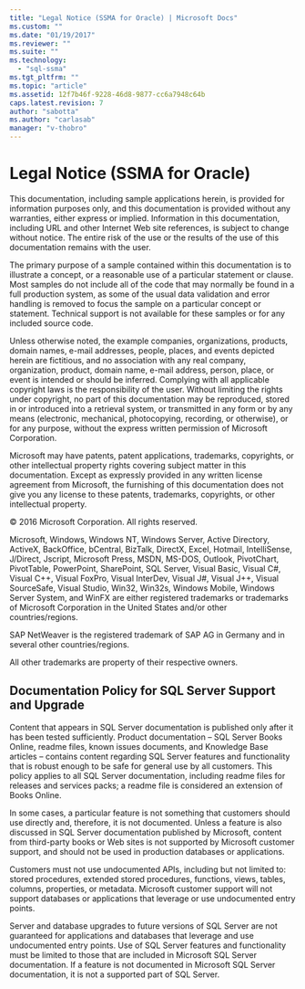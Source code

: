 ```yaml
---
title: "Legal Notice (SSMA for Oracle) | Microsoft Docs"
ms.custom: ""
ms.date: "01/19/2017"
ms.reviewer: ""
ms.suite: ""
ms.technology: 
  - "sql-ssma"
ms.tgt_pltfrm: ""
ms.topic: "article"
ms.assetid: 12f7b46f-9228-46d8-9877-cc6a7948c64b
caps.latest.revision: 7
author: "sabotta"
ms.author: "carlasab"
manager: "v-thobro"
---
```

# Legal Notice (SSMA for Oracle)
This documentation, including sample applications herein, is provided for information purposes only, and this documentation is provided without any warranties, either express or implied. Information in this documentation, including URL and other Internet Web site references, is subject to change without notice. The entire risk of the use or the results of the use of this documentation remains with the user.  
  
The primary purpose of a sample contained within this documentation is to illustrate a concept, or a reasonable use of a particular statement or clause. Most samples do not include all of the code that may normally be found in a full production system, as some of the usual data validation and error handling is removed to focus the sample on a particular concept or statement. Technical support is not available for these samples or for any included source code.  
  
Unless otherwise noted, the example companies, organizations, products, domain names, e-mail addresses, people, places, and events depicted herein are fictitious, and no association with any real company, organization, product, domain name, e-mail address, person, place, or event is intended or should be inferred. Complying with all applicable copyright laws is the responsibility of the user. Without limiting the rights under copyright, no part of this documentation may be reproduced, stored in or introduced into a retrieval system, or transmitted in any form or by any means (electronic, mechanical, photocopying, recording, or otherwise), or for any purpose, without the express written permission of Microsoft Corporation.  
  
Microsoft may have patents, patent applications, trademarks, copyrights, or other intellectual property rights covering subject matter in this documentation. Except as expressly provided in any written license agreement from Microsoft, the furnishing of this documentation does not give you any license to these patents, trademarks, copyrights, or other intellectual property.  
  
© 2016 Microsoft Corporation. All rights reserved.  
  
Microsoft, Windows, Windows NT, Windows Server, Active Directory, ActiveX, BackOffice, bCentral, BizTalk, DirectX, Excel, Hotmail, IntelliSense, J/Direct, Jscript, Microsoft Press, MSDN, MS-DOS, Outlook, PivotChart, PivotTable, PowerPoint, SharePoint, SQL Server, Visual Basic, Visual C#, Visual C++, Visual FoxPro, Visual InterDev, Visual J#, Visual J++, Visual SourceSafe, Visual Studio, Win32, Win32s, Windows Mobile, Windows Server System, and WinFX are either registered trademarks or trademarks of Microsoft Corporation in the United States and/or other countries/regions.  
  
SAP NetWeaver is the registered trademark of SAP AG in Germany and in several other countries/regions.  
  
All other trademarks are property of their respective owners.  
  
## Documentation Policy for SQL Server Support and Upgrade  
Content that appears in SQL Server documentation is published only after it has been tested sufficiently. Product documentation – SQL Server Books Online, readme files, known issues documents, and Knowledge Base articles – contains content regarding SQL Server features and functionality that is robust enough to be safe for general use by all customers. This policy applies to all SQL Server documentation, including readme files for releases and services packs; a readme file is considered an extension of Books Online.  
  
In some cases, a particular feature is not something that customers should use directly and, therefore, it is not documented. Unless a feature is also discussed in SQL Server documentation published by Microsoft, content from third-party books or Web sites is not supported by Microsoft customer support, and should not be used in production databases or applications.  
  
Customers must not use undocumented APIs, including but not limited to: stored procedures, extended stored procedures, functions, views, tables, columns, properties, or metadata. Microsoft customer support will not support databases or applications that leverage or use undocumented entry points.  
  
Server and database upgrades to future versions of SQL Server are not guaranteed for applications and databases that leverage and use undocumented entry points. Use of SQL Server features and functionality must be limited to those that are included in Microsoft SQL Server documentation. If a feature is not documented in Microsoft SQL Server documentation, it is not a supported part of SQL Server.  
  

